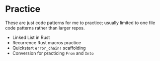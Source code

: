 # Practice

These are just code patterns for me to practice; usually limited to one file code patterns rather than larger repos.

* Linked List in Rust
* Recurrence Rust macros practice
* Quickstart `error_chain!` scaffolding
* Conversion for practicing `From` and `Into`